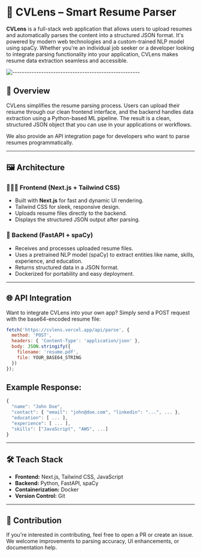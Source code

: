 # 🧠 CVLens – Smart Resume Parser

**CVLens** is a full-stack web application that allows users to upload resumes and automatically parses the content into a structured JSON format. It's powered by modern web technologies and a custom-trained NLP model using spaCy. Whether you're an individual job seeker or a developer looking to integrate parsing functionality into your application, CVLens makes resume data extraction seamless and accessible.

![-----------------------------------------------------](https://raw.githubusercontent.com/andreasbm/readme/master/assets/lines/rainbow.png)

## 🚀 Overview

CVLens simplifies the resume parsing process. Users can upload their resume through our clean frontend interface, and the backend handles data extraction using a Python-based ML pipeline. The result is a clean, structured JSON object that you can use in your applications or workflows.

We also provide an API integration page for developers who want to parse resumes programmatically.

---

## 🖼 Architecture

### 🧑🏽‍💻 Frontend (Next.js + Tailwind CSS)
- Built with **Next.js** for fast and dynamic UI rendering.
- Tailwind CSS for sleek, responsive design.
- Uploads resume files directly to the backend.
- Displays the structured JSON output after parsing.

### 🧠 Backend (FastAPI + spaCy)
- Receives and processes uploaded resume files.
- Uses a pretrained NLP model (spaCy) to extract entities like name, skills, experience, and education.
- Returns structured data in a JSON format.
- Dockerized for portability and easy deployment.

---

## 🌐 API Integration

Want to integrate CVLens into your own app? Simply send a POST request with the base64-encoded resume file:

```js
fetch('https://cvlens.vercel.app/api/parse', {
  method: 'POST',
  headers: { 'Content-Type': 'application/json' },
  body: JSON.stringify({
    filename: 'resume.pdf',
    file: YOUR_BASE64_STRING
  })
});
```
## Example Response:

```js
{
  "name": "John Doe",
  "contact": { "email": "john@doe.com", "linkedin": "...", ... },
  "education": [ ... ],
  "experience": [ ... ],
  "skills": ["JavaScript", "AWS", ...]
}
```
---
## 🛠 Teach Stack
- **Frontend:** Next.js, Tailwind CSS, JavaScript
- **Backend:** Python, FastAPI, spaCy
- **Containerization:** Docker
- **Version Control:** Git
---

## 🤝 Contribution
If you're interested in contributing, feel free to open a PR or create an issue. We welcome improvements to parsing accuracy, UI enhancements, or documentation help.





